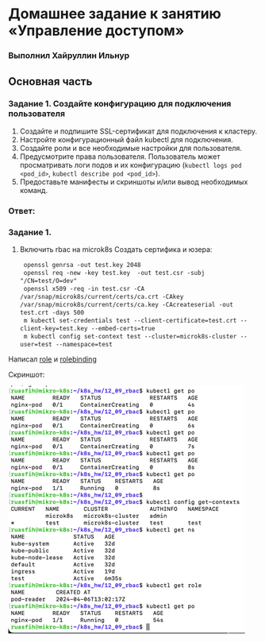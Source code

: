 # Домашнее задание к занятию «Управление доступом»

### Выполнил Хайруллин Ильнур

## Основная часть

### Задание 1. Создайте конфигурацию для подключения пользователя

1. Создайте и подпишите SSL-сертификат для подключения к кластеру.
2. Настройте конфигурационный файл kubectl для подключения.
3. Создайте роли и все необходимые настройки для пользователя.
4. Предусмотрите права пользователя. Пользователь может просматривать логи подов и их конфигурацию (`kubectl logs pod <pod_id>`, `kubectl describe pod <pod_id>`).
5. Предоставьте манифесты и скриншоты и/или вывод необходимых команд.

### Ответ:

### Задание 1.

1. Включить rbac на microk8s
Cоздать сертифика и юзера:

        openssl genrsa -out test.key 2048
        openssl req -new -key test.key  -out test.csr -subj "/CN=test/O=dev"
        openssl x509 -req -in test.csr -CA /var/snap/microk8s/current/certs/ca.crt -CAkey /var/snap/microk8s/current/certs/ca.key -CAcreateserial -out test.crt -days 500
        m kubectl set-credentials test --client-certificate=test.crt --client-key=test.key --embed-certs=true
        m kubectl config set-context test --cluster=microk8s-cluster --user=test --namespace=test

Написал [role](src/role.yml) и [rolebinding](src/rolebinding.yml)

Скриншот:

![1](img/01.png)